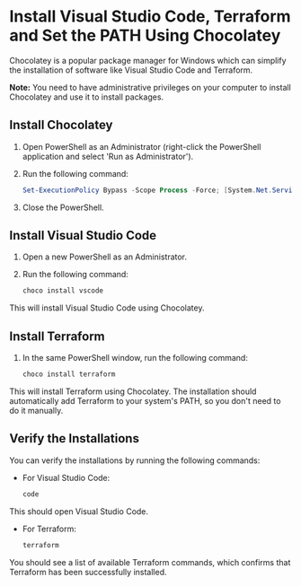 # Install Visual Studio Code, Terraform and Set the PATH Using Chocolatey

Chocolatey is a popular package manager for Windows which can simplify the installation of software like Visual Studio Code and Terraform.

**Note:** You need to have administrative privileges on your computer to install Chocolatey and use it to install packages.

## Install Chocolatey

1. Open PowerShell as an Administrator (right-click the PowerShell application and select 'Run as Administrator').
2. Run the following command:

    ```powershell
    Set-ExecutionPolicy Bypass -Scope Process -Force; [System.Net.ServicePointManager]::SecurityProtocol = [System.Net.ServicePointManager]::SecurityProtocol -bor 3072; iex ((New-Object System.Net.WebClient).DownloadString('https://chocolatey.org/install.ps1'))
    ```
3. Close the PowerShell.

## Install Visual Studio Code

1. Open a new PowerShell as an Administrator.
2. Run the following command:

    ```powershell
    choco install vscode
    ```
This will install Visual Studio Code using Chocolatey.

## Install Terraform

1. In the same PowerShell window, run the following command:

    ```powershell
    choco install terraform
    ```
This will install Terraform using Chocolatey. The installation should automatically add Terraform to your system's PATH, so you don't need to do it manually.

## Verify the Installations

You can verify the installations by running the following commands:

- For Visual Studio Code:

    ```powershell
    code
    ```
This should open Visual Studio Code.

- For Terraform:

    ```powershell
    terraform
    ```
You should see a list of available Terraform commands, which confirms that Terraform has been successfully installed.
